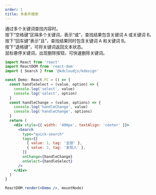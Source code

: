 ```yaml
---
order: 1
title: 多条件搜索
---
```


通过多个关键词查找内容时。  
按下“空格键”区隔多个关键词，表示“或”，查找结果包含关键词 A 或关键词 B。  
按下“回车键”表示“且”，查找结果同时包含关键词 A 和关键词 B。  
按下“退格键”，可将关键词返回文本状态。  
鼠标悬停关键词，出现删除按钮，可快速删除关键词。

```jsx
import React from 'react'
import ReactDOM from 'react-dom'
import { Search } from '@kdcloudjs/kdesign'

const Demo: React.FC = () => {
  const handleSelect = (value, option) => {
    console.log('select', value)
    console.log('select', option)
  }
  const handleChange = (value, options) => {
    console.log('handleChange', value)
    console.log('handleChange', options)
  }
  return (
    <div style={{ width: '400px', textAlign: 'center' }}>
      <Search
        type="quick-search"
        tags={[
          { value: 1, tag: '全部' },
          { value: 2, tag: '发现人' },
        ]}
        onChange={handleChange}
        onSelect={handleSelect}
      />
    </div>
  )
}

ReactDOM.render(<Demo />, mountNode)
```
